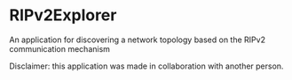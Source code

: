 # RIPv2Explorer

An application for discovering a network topology based on the RIPv2 communication mechanism  

Disclaimer: this application was made in collaboration with another person.